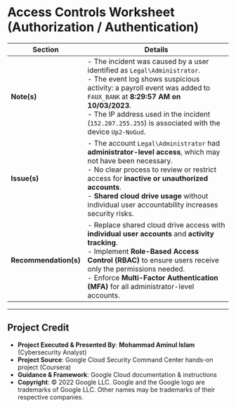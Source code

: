 # Access Controls Worksheet (Authorization / Authentication)

| **Section**      | **Details** |
|------------------|-------------|
| **Note(s)**      | - The incident was caused by a user identified as `Legal\Administrator`. <br> - The event log shows suspicious activity: a payroll event was added to `FAUX_BANK` at **8:29:57 AM on 10/03/2023**. <br> - The IP address used in the incident (`152.207.255.255`) is associated with the device `Up2-NoGud`. |
| **Issue(s)**     | - The account `Legal\Administrator` had **administrator-level access**, which may not have been necessary. <br> - No clear process to review or restrict access for **inactive or unauthorized accounts**. <br> - **Shared cloud drive usage** without individual user accountability increases security risks. |
| **Recommendation(s)** | - Replace shared cloud drive access with **individual user accounts** and **activity tracking**. <br> - Implement **Role-Based Access Control (RBAC)** to ensure users receive only the permissions needed. <br> - Enforce **Multi-Factor Authentication (MFA)** for all administrator-level accounts. |

---

## Project Credit  
- **Project Executed & Presented By**: **Mohammad Aminul Islam** (Cybersecurity Analyst)  
- **Project Source**: Google Cloud Security Command Center hands-on project (Coursera)  
- **Guidance & Framework**: Google Cloud documentation & instructions  
- **Copyright**: © 2022 Google LLC. Google and the Google logo are trademarks of Google LLC. Other names may be trademarks of their respective companies.  






